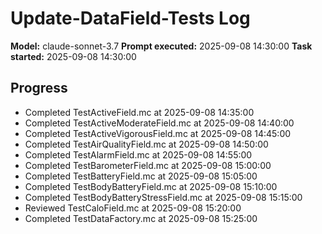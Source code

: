 # Update-DataField-Tests Log

**Model:** claude-sonnet-3.7
**Prompt executed:** 2025-09-08 14:30:00
**Task started:** 2025-09-08 14:30:00

## Progress
 - Completed TestActiveField.mc at 2025-09-08 14:35:00
 - Completed TestActiveModerateField.mc at 2025-09-08 14:40:00
 - Completed TestActiveVigorousField.mc at 2025-09-08 14:45:00
 - Completed TestAirQualityField.mc at 2025-09-08 14:50:00
 - Completed TestAlarmField.mc at 2025-09-08 14:55:00
 - Completed TestBarometerField.mc at 2025-09-08 15:00:00
 - Completed TestBatteryField.mc at 2025-09-08 15:05:00
 - Completed TestBodyBatteryField.mc at 2025-09-08 15:10:00
 - Completed TestBodyBatteryStressField.mc at 2025-09-08 15:15:00
 - Reviewed TestCaloField.mc at 2025-09-08 15:20:00
 - Completed TestDataFactory.mc at 2025-09-08 15:25:00

